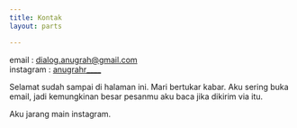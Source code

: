 ```yaml
---
title: Kontak
layout: parts

---
```

email : [dialog.anugrah@gmail.com](mailto:dialog.anugrah@gmail.com)  
instagram : [anugrahr____](https://instagram.com/anugrahr____)

Selamat sudah sampai di halaman ini. Mari bertukar kabar. Aku sering buka email, jadi kemungkinan besar pesanmu aku baca jika dikirim via itu.

Aku jarang main instagram.